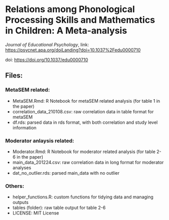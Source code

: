 # Relations among Phonological Processing Skills and Mathematics in Children: A Meta-analysis
*Journal of Educational Psychology*, 
link: https://psycnet.apa.org/doiLanding?doi=10.1037%2Fedu0000710

doi: https://doi.org/10.1037/edu0000710

## Files:
### MetaSEM related:
- MetaSEM.Rmd: R Notebook for metaSEM related analysis (for table 1 in the paper)
- correlation_data_210108.csv: raw correlation data in table format for metaSEM
- df.rds: parsed data in rds format, with both correlation and study level information

### Moderator anlaysis related:
- Moderator.Rmd: R Notebook for moderator related analysis (for table 2-6 in the paper)
- main_data_201224.csv: raw correlation data in long format for moderator analyses
- dat_no_outlier.rds: parsed main_data with no outlier

### Others:
- helper_functions.R: custom functions for tidying data and managing outputs
- tables (folder): raw table output for table 2-6 
- LICENSE: MIT License
